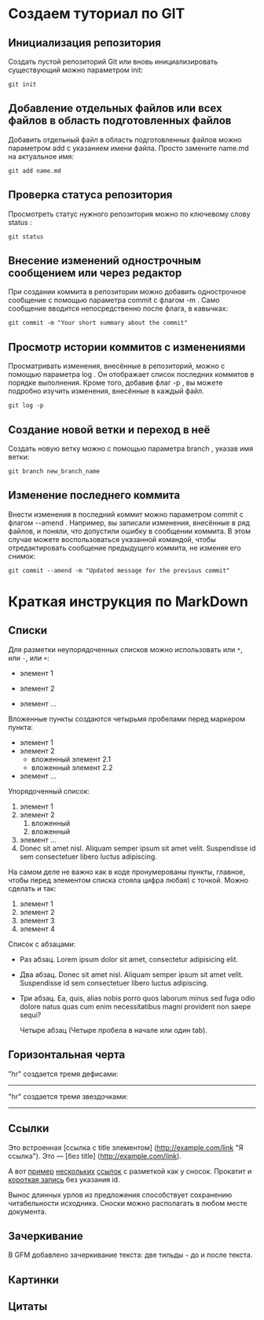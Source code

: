 #  Создаем туториал по GIT

## Инициализация репозитория

Создать пустой репозиторий Git или вновь инициализировать существующий можно параметром init:
```
git init
```

## Добавление отдельных файлов или всех файлов в область подготовленных файлов

Добавить отдельный файл в область подготовленных файлов можно параметром add с указанием имени файла. Просто замените name.md на актуальное имя:
```
git add name.md
```

## Проверка статуса репозитория

Просмотреть статус нужного репозитория можно по ключевому слову status :
```
git status
```

## Внесение изменений однострочным сообщением или через редактор

При создании коммита в репозитории можно добавить однострочное сообщение с помощью параметра commit с флагом -m . Само сообщение вводится непосредственно после флага, в кавычках:
```
git commit -m "Your short summary about the commit"
```

## Просмотр истории коммитов с изменениями

Просматривать изменения, внесённые в репозиторий, можно с помощью параметра log . Он отображает список последних коммитов в порядке выполнения. Кроме того, добавив флаг -p , вы можете подробно изучить изменения, внесённые в каждый файл.
```
git log -p
```

## Создание новой ветки и переход в неё
Создать новую ветку можно с помощью параметра branch , указав имя ветки:
```
git branch new_branch_name
```

## Изменение последнего коммита
Внести изменения в последний коммит можно параметром commit с флагом --amend . Например, вы записали изменения, внесённые в ряд файлов, и поняли, что допустили ошибку в сообщении коммита. В этом случае можете воспользоваться указанной командой, чтобы отредактировать сообщение предыдущего коммита, не изменяя его снимок:
```
git commit --amend -m "Updated message for the previous commit"
```

# Краткая инструкция по MarkDown

## Списки

Для разметки неупорядоченных списков можно использовать или `*`, или `-`, или `+`:

 * элемент 1
 - элемент 2
 + элемент ...

Вложенные пункты создаются четырьмя пробелами перед маркером пункта:

 * элемент 1
 * элемент 2
     * вложенный элемент 2.1
     * вложенный элемент 2.2
 * элемент ...

 Упорядоченный список:
 1. элемент 1
 2. элемент 2
    1. вложенный
    2. вложенный
  3. элемент ...
  4. Donec sit amet nisl. Aliquam semper ipsum sit amet velit. Suspendisse id sem consectetuer libero luctus adipiscing.

  На самом деле не важно как в коде пронумерованы пункты, главное, чтобы перед элементом списка стояла цифра любая) с точкой. Можно сделать и так:

  1. элемент 1
  0. элемент 2
  0. элемент 3
  0. элемент 4

Список с абзацами:

* Раз абзац. Lorem ipsum dolor sit amet, consectetur adipisicing elit.

* Два абзац. Donec sit amet nisl. Aliquam semper ipsum sit amet velit. Suspendisse id sem consectetuer libero luctus adipiscing.

* Три абзац. Ea, quis, alias nobis porro quos laborum minus sed fuga odio dolore natus quas cum enim necessitatibus magni provident non saepe sequi?

    Четыре абзац (Четыре пробела в начале или один tab).
    
## Горизонтальная черта

"hr" создается тремя дефисами:

---

"hr" создается тремя звездочками: 

***

## Ссылки

Это встроенная [ссылка с title элементом] (http://example.com/link "Я ссылка"). Это — [без title] (http://example.com/link).

А вот [пример][1] [нескольких][2] [ссылок][id] с разметкой как у сносок. Прокатит и [короткая запись][] без указания id.

[1]: http://example.com/ "Optional Title Here"
[2]: http://example.com/some
[id]: http://example.com/links (Optional Title Here)
[короткая запись]: http://example.com/short

Вынос длинных урлов из предложения способствует сохранению читабельности исходника. Сноски можно располагать в любом месте документа.

## Зачеркивание

В GFM добавлено зачеркивание текста: две тильды `~` до и
после текста.

## Картинки

## Цитаты
